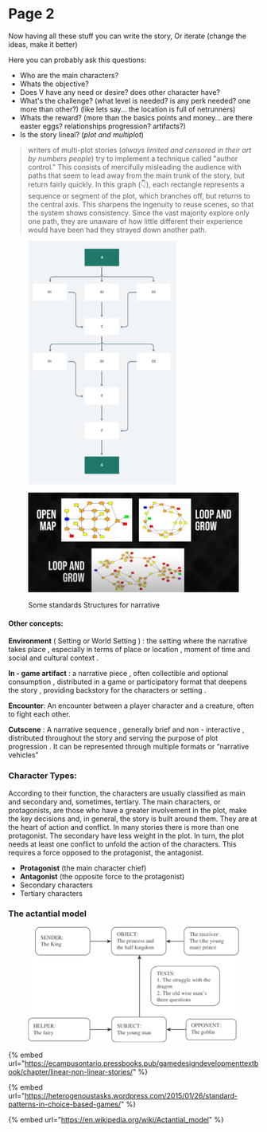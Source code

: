 # Page 2

Now having all these stuff you can write the story, Or iterate (change the ideas, make it better)

Here you can probably ask this questions:&#x20;

* Who are the main characters?
* Whats the objective?&#x20;
* Does V have any need or desire? does other character have?&#x20;
* What's the challenge? (what level is needed? is any perk needed? one more than other?) (like lets say... the location is full of netrunners)
* Whats the reward? (more than the basics points and money... are there easter eggs? relationships progression? artifacts?)
* Is the story lineal? (_plot and multiplot_)

> writers of multi-plot stories (_always limited and censored in their art by numbers people_) try to implement a technique called "author control." This consists of mercifully misleading the audience with paths that seem to lead away from the main trunk of the story, but return fairly quickly. In this graph (👇), each rectangle represents a sequence or segment of the plot, which branches off, but returns to the central axis. This sharpens the ingenuity to reuse scenes, so that the system shows consistency. Since the vast majority explore only one path, they are unaware of how little different their experience would have been had they strayed down another path.

<figure><img src="../../.gitbook/assets/image (13).png" alt=""><figcaption></figcaption></figure>

<figure><img src="../../.gitbook/assets/image (11).png" alt=""><figcaption><p>Some standards Structures for narrative</p></figcaption></figure>

#### Other concepts:&#x20;

**Environment** ( Setting or World Setting ) : the setting where the narrative takes place , especially in terms of place or location , moment of time and social and cultural context .&#x20;

**In - game artifact** : a narrative piece , often collectible and optional consumption , distributed in a game or participatory format that deepens the story , providing backstory for the characters or setting .&#x20;

**Encounter**: An encounter between a player character and a creature, often to fight each other.&#x20;

**Cutscene** : A narrative sequence , generally brief and non - interactive , distributed throughout the story and serving the purpose of plot progression . It can be represented through multiple formats or “narrative vehicles”&#x20;

### Character Types:

According to their function, the characters are usually classified as main and secondary and, sometimes, tertiary. The main characters, or protagonists, are those who have a greater involvement in the plot, make the key decisions and, in general, the story is built around them. They are at the heart of action and conflict. In many stories there is more than one protagonist. The secondary have less weight in the plot. In turn, the plot needs at least one conflict to unfold the action of the characters. This requires a force opposed to the protagonist, the antagonist.

* **Protagonist** (the main character chief)
* **Antagonist** (the opposite force to the protagonist)
* Secondary characters
* Tertiary characters



### The actantial model

<figure><img src="../../.gitbook/assets/image (12).png" alt=""><figcaption></figcaption></figure>





{% embed url="https://ecampusontario.pressbooks.pub/gamedesigndevelopmenttextbook/chapter/linear-non-linear-stories/" %}

{% embed url="https://heterogenoustasks.wordpress.com/2015/01/26/standard-patterns-in-choice-based-games/" %}

{% embed url="https://en.wikipedia.org/wiki/Actantial_model" %}
